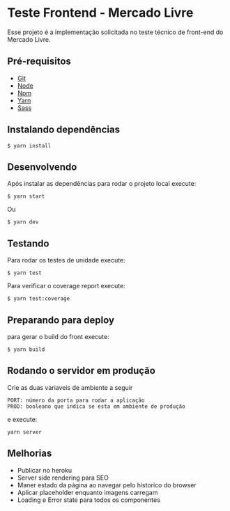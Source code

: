 # Teste Frontend - Mercado Livre

Esse projeto é a implementação solicitada no teste técnico de front-end do Mercado Livre.

## Pré-requisitos

- [Git](https://git-scm.com/)
- [Node](https://nodejs.org/)
- [Npm](https://www.npmjs.com/)
- [Yarn](https://yarnpkg.com/pt-BR/)
- [Sass](http://sass-lang.com/install)

## Instalando dependências
```
$ yarn install
```

## Desenvolvendo

Após instalar as dependências para rodar o projeto local execute:

```
$ yarn start
```

Ou 

```
$ yarn dev
```

## Testando
Para rodar os testes de unidade execute:

```
$ yarn test
```

Para verificar o coverage report execute:

```
$ yarn test:coverage
```

## Preparando para deploy

para gerar o build do front execute:

```
$ yarn build
```

## Rodando o servidor em produção

Crie as duas variaveis de ambiente a seguir
```
PORT: número da porta para rodar a aplicação
PROD: booleano que indica se esta em ambiente de produção
```

e execute: 

```
yarn server
```

## Melhorias
- Publicar no heroku
- Server side rendering para SEO
- Maner estado da página ao navegar pelo historico do browser
- Aplicar placeholder enquanto imagens carregam
- Loading e Error state para todos os componentes

